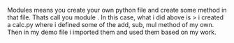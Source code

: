 Modules means you create your own python file and create some method in that file. Thats call you module . In this case, what i did above is >  i created a calc.py where i defined
some of the add, sub, mul method of my own. Then in my demo file i imported  them and used them based on my work.
